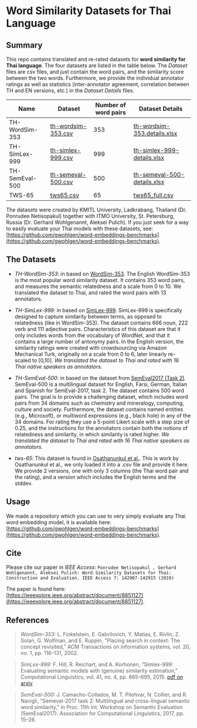 
# Word Similarity Datasets for Thai Language

## Summary

This repo contains translated and re-rated datasets for **word similarity for Thai language**.
The four datasets are listed in the table below. The *Dataset* files are csv files, and just contain
the word pairs, and the similarity score between the two words.
Furthermore, we provide the individual annotator ratings as well as statistics (inter-annotator agreement,
correlation between TH and EN versions, etc.) in the *Dataset Details* files.   



|Name            | Dataset  | Number of word pairs   | Dataset Details |
|----------------| ------------- | -------------- | ------------- |
|TH-WordSim-353  | [th-wordsim-353.csv](th-wordsim-353.csv)  | 353  | [th-wordsim-353.details.xlsx](th-wordsim-353.details.xlsx)|
|TH-SimLex-999   | [th-simlex-999.csv](th-simlex-999.csv)    | 999  | [th-simlex-999-details.xlsx](th-simlex-999-details.xlsx)  |
|TH-SemEval-500  | [th-semeval-500.csv](th-semeval-500.csv)  | 500  | [th-semeval-500-details.xlsx](th-semeval-500-details.xlsx)|  
|TWS-65          | [tws65.csv](tws65.csv)                    | 65   | [tws65_full.csv](tws65_full.csv)                          |  

The datasets were created by KMITL University, Ladkrabang, Thailand (Dr. Ponrudee Netisopakul) together with ITMO University, St. Petersburg, Russia (Dr. Gerhard Wohlgenannt,
Aleksei Pulich). If you just seek for a way to easily evaluate your Thai models with these datasets, see: [https://github.com/gwohlgen/word-embeddings-benchmarks](https://github.com/gwohlgen/word-embeddings-benchmarks).

## The Datasets
* *TH-WordSim-353*: in based on [WordSim-353](http://www.cs.technion.ac.il/~gabr/resources/data/wordsim353/).
    The English WordSim-353 is the most popular word similarity dataset. It contains 353 word pairs, and measures the semantic relatedness and a scale from 0 to 10. 
    We translated the dataset to Thai, and rated the word pairs with 13 annotators. 

* *TH-SimLex-999*: in based on [SimLex-999](https://fh295.github.io/simlex.html).
    SimLex-999 is specifically designed to capture similarity between terms, as opposed to relatedness (like in WordSim-353).
    The dataset contains 666 noun, 222 verb and 111 adjective pairs. 
    Characteristics of this dataset are that it only includes words from the vocabulary of WordNet, 
    and that it contains a large number of antonymy pairs. In the English version, the similarity ratings were created with crowdsourcing via Amazon Mechanical Turk, 
    originally on a scale from 0 to 6, later linearly re-scaled to [0,10]. 
    *We translated the dataset to Thai and rated with 16 Thai native speakers as annotators.*

* *TH-SemEval-500*: in based on the dataset from [SemEval2017 (Task 2)](http://alt.qcri.org/semeval2017/task2/).
    SemEval-500 is a multilingual dataset for English, Farsi, German, Italian and Spanish for SemEval-2017, task 2.
    The dataset contains 500 word pairs. The goal is to provide a challenging dataset, which includes word pairs from 34 domains such as chemistry and mineralogy, computing, culture and society.
    Furthermore, the dataset contains named entities (e.g., Microsoft), or multiword expressions (e.g., black hole) in any of the 34 domains.
    For rating they use a 5-point Likert scale with a step size of 0.25, and the instructions for the annotators contain both the notions of relatedness and similarity, 
    in which similarity is rated higher.
    *We translated the dataset to Thai and rated with 16 Thai native speakers as annotators.*  

* *tws-65*: This dataset is found in [Osathanunkul et al.](https://link.springer.com/chapter/10.1007/978-3-642-22000-5_56). 
    This is work by Osathanunkul et al., we only loaded it into a .csv file and provide it here. 
    We provide 2 versions, one with only 3 columns (the Thai word pair and the rating), 
    and a version which includes the English terms and the stddev.

## Usage
We made a repository which you can use to very simply evaluate any Thai word embedding model, it is available here:
[https://github.com/gwohlgen/word-embeddings-benchmarks](https://github.com/gwohlgen/word-embeddings-benchmarks).




## Cite

Please cite our paper in *IEEE Access*: 
    `Ponrudee Netisopakul￼, Gerhard Wohlgenannt, Aleksei Pulich: Word Similarity Datasets for Thai: Construction and Evaluation. IEEE Access 7: 142907-142915 (2019)`

The paper is found here: [https://ieeexplore.ieee.org/abstract/document/8851127](https://ieeexplore.ieee.org/abstract/document/8851127).


##  References
> *WordSim-353:* L. Finkelstein, E. Gabrilovich, Y. Matias, E. Rivlin, Z. Solan, G. Wolfman, and E. Ruppin, “Placing search in context: The concept revisited,” ACM Transactions on information systems, vol. 20, no. 1, pp. 116–131, 2002.

> *SimLex-999:* F. Hill, R. Reichart, and A. Korhonen, “Simlex-999: Evaluating semantic models with (genuine) similarity estimation,” Computational Linguistics, vol. 41, no. 4, pp. 665–695, 2015.
    [pdf on arxiv](https://arxiv.org/abs/1408.3456v1)

> *SemEval-500:* J. Camacho-Collados, M. T. Pilehvar, N. Collier, and R. Navigli, “Semeval-2017 task 2: Multilingual and cross-lingual semantic word similarity,” in Proc. 11th Int. Workshop on Semantic Evaluation (SemEval2017). Association for Computational Linguistics, 2017, pp. 15–26.


